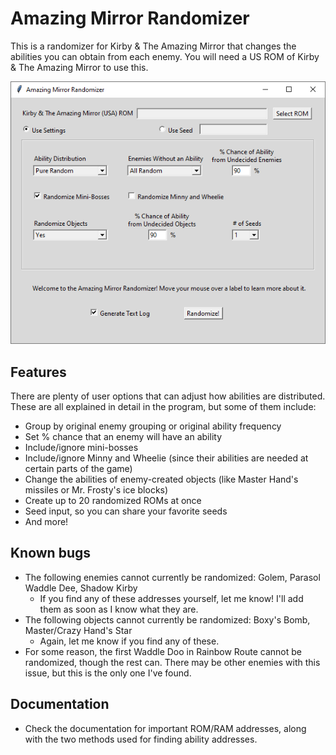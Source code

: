 # Amazing Mirror Randomizer
This is a randomizer for Kirby & The Amazing Mirror that changes the abilities you can obtain from each enemy. You will need a US ROM of Kirby & The Amazing Mirror to use this.

![](https://github.com/GateGuy/kamrandomizer/blob/master/Screenshot.png?raw=true)

## Features
There are plenty of user options that can adjust how abilities are distributed. These are all explained in detail in the program, but some of them include:
- Group by original enemy grouping or original ability frequency
- Set % chance that an enemy will have an ability
- Include/ignore mini-bosses
- Include/ignore Minny and Wheelie (since their abilities are needed at certain parts of the game)
- Change the abilities of enemy-created objects (like Master Hand's missiles or Mr. Frosty's ice blocks)
- Create up to 20 randomized ROMs at once
- Seed input, so you can share your favorite seeds
- And more!

## Known bugs
- The following enemies cannot currently be randomized: Golem, Parasol Waddle Dee, Shadow Kirby
  - If you find any of these addresses yourself, let me know! I'll add them as soon as I know what they are.
- The following objects cannot currently be randomized: Boxy's Bomb, Master/Crazy Hand's Star
  - Again, let me know if you find any of these.
- For some reason, the first Waddle Doo in Rainbow Route cannot be randomized, though the rest can. There may be other enemies with this issue, but this is the only one I've found.

## Documentation
- Check the documentation for important ROM/RAM addresses, along with the two methods used for finding ability addresses.
